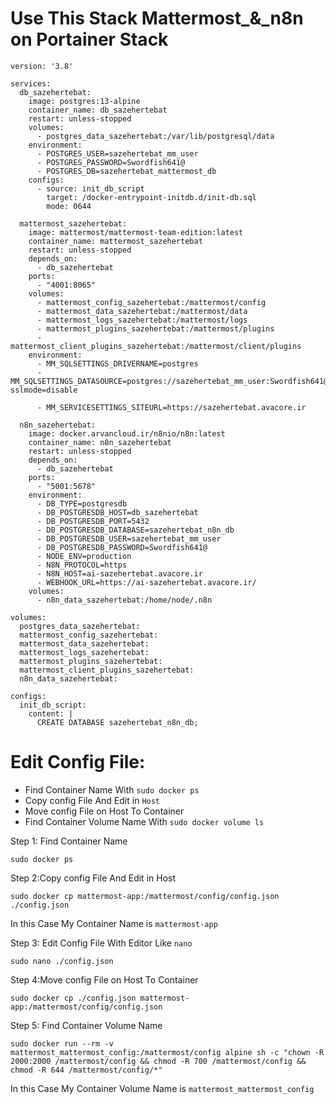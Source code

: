 # Use This Stack Mattermost_&_n8n on Portainer Stack

```
version: '3.8'

services:
  db_sazehertebat:
    image: postgres:13-alpine
    container_name: db_sazehertebat
    restart: unless-stopped
    volumes:
      - postgres_data_sazehertebat:/var/lib/postgresql/data
    environment:
      - POSTGRES_USER=sazehertebat_mm_user
      - POSTGRES_PASSWORD=Swordfish641@
      - POSTGRES_DB=sazehertebat_mattermost_db
    configs:
      - source: init_db_script
        target: /docker-entrypoint-initdb.d/init-db.sql
        mode: 0644

  mattermost_sazehertebat:
    image: mattermost/mattermost-team-edition:latest
    container_name: mattermost_sazehertebat
    restart: unless-stopped
    depends_on:
      - db_sazehertebat
    ports:
      - "4001:8065"
    volumes:
      - mattermost_config_sazehertebat:/mattermost/config
      - mattermost_data_sazehertebat:/mattermost/data
      - mattermost_logs_sazehertebat:/mattermost/logs
      - mattermost_plugins_sazehertebat:/mattermost/plugins
      - mattermost_client_plugins_sazehertebat:/mattermost/client/plugins
    environment:
      - MM_SQLSETTINGS_DRIVERNAME=postgres
      - MM_SQLSETTINGS_DATASOURCE=postgres://sazehertebat_mm_user:Swordfish641@@db_sazehertebat:5432/sazehertebat_mattermost_db?sslmode=disable

      - MM_SERVICESETTINGS_SITEURL=https://sazehertebat.avacore.ir

  n8n_sazehertebat:
    image: docker.arvancloud.ir/n8nio/n8n:latest
    container_name: n8n_sazehertebat
    restart: unless-stopped
    depends_on:
      - db_sazehertebat
    ports:
      - "5001:5678"
    environment:
      - DB_TYPE=postgresdb
      - DB_POSTGRESDB_HOST=db_sazehertebat
      - DB_POSTGRESDB_PORT=5432
      - DB_POSTGRESDB_DATABASE=sazehertebat_n8n_db
      - DB_POSTGRESDB_USER=sazehertebat_mm_user
      - DB_POSTGRESDB_PASSWORD=Swordfish641@
      - NODE_ENV=production
      - N8N_PROTOCOL=https
      - N8N_HOST=ai-sazehertebat.avacore.ir
      - WEBHOOK_URL=https://ai-sazehertebat.avacore.ir/
    volumes:
      - n8n_data_sazehertebat:/home/node/.n8n

volumes:
  postgres_data_sazehertebat:
  mattermost_config_sazehertebat:
  mattermost_data_sazehertebat:
  mattermost_logs_sazehertebat:
  mattermost_plugins_sazehertebat:
  mattermost_client_plugins_sazehertebat:
  n8n_data_sazehertebat:

configs:
  init_db_script:
    content: |
      CREATE DATABASE sazehertebat_n8n_db;
```
# Edit Config File:
 - Find Container Name With ` sudo docker ps `
 - Copy config File And Edit in ```Host```
 - Move config File on Host To Container
 - Find Container Volume Name With  `sudo docker volume ls`
   
Step 1:
Find Container Name

```
sudo docker ps
```
Step 2:Copy config File And Edit in Host
```
sudo docker cp mattermost-app:/mattermost/config/config.json ./config.json
```
In this Case My Container Name is `mattermost-app`

Step 3: Edit Config File With Editor Like `nano`
```
sudo nano ./config.json
```
Step 4:Move config File on Host To Container
```
sudo docker cp ./config.json mattermost-app:/mattermost/config/config.json
```
Step 5:
Find Container Volume Name
```
sudo docker run --rm -v mattermost_mattermost_config:/mattermost/config alpine sh -c "chown -R 2000:2000 /mattermost/config && chmod -R 700 /mattermost/config && chmod -R 644 /mattermost/config/*"
```
In this Case My Container Volume Name is `mattermost_mattermost_config`
